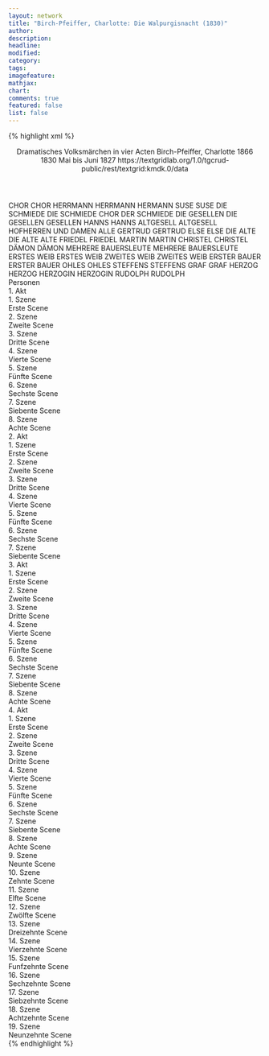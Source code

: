 ```yaml
---
layout: network
title: "Birch-Pfeiffer, Charlotte: Die Walpurgisnacht (1830)"
author:
description:
headline:
modified:
category:
tags:
imagefeature:
mathjax:
chart:
comments: true
featured: false
list: false
---
```

{% highlight xml %}
<?xml-model href="https://raw.githubusercontent.com/DLiNa/project/master/rules/lina.rnc"?><?xml-model href="https://raw.githubusercontent.com/DLiNa/project/master/rules/lina.sch"?>
<play xmlns="http://lina.digital">
  <header>
    <title>Die Walpurgisnacht</title>
    <subtitle>Dramatisches Volksmärchen in vier Acten</subtitle>
    <genretitle/>
    <author>Birch-Pfeiffer, Charlotte</author>
    <date type="print" when="1866">1866</date>
    <date type="premiere" when="1830">1830</date>
    <date type="written" when="1827">Mai bis Juni 1827</date>
    <source>https://textgridlab.org/1.0/tgcrud-public/rest/textgrid:kmdk.0/data</source>
  </header>
  <personae>
    <character>
      <name>CHOR</name>
      <alias xml:id="chor">
        <name>CHOR</name>
      </alias>
    </character>
    <character>
      <name>HERRMANN</name>
      <alias xml:id="herrmann">
        <name>HERRMANN</name>
      </alias>
      <alias xml:id="hermann">
        <name>HERMANN</name>
      </alias>
    </character>
    <character>
      <name>SUSE</name>
      <alias xml:id="suse">
        <name>SUSE</name>
      </alias>
    </character>
    <character>
      <name>DIE SCHMIEDE</name>
      <alias xml:id="die_schmiede">
        <name>DIE SCHMIEDE</name>
      </alias>
      <alias xml:id="chor_der_schmiede">
        <name>CHOR DER SCHMIEDE</name>
      </alias>
    </character>
    <character>
      <name>DIE GESELLEN</name>
      <alias xml:id="die_gesellen">
        <name>DIE GESELLEN</name>
      </alias>
      <alias xml:id="gesellen">
        <name>GESELLEN</name>
      </alias>
    </character>
    <character>
      <name>HANNS</name>
      <alias xml:id="hanns">
        <name>HANNS</name>
      </alias>
    </character>
    <character>
      <name>ALTGESELL</name>
      <alias xml:id="altgesell">
        <name>ALTGESELL</name>
      </alias>
    </character>
    <character>
      <name>HOFHERREN UND DAMEN</name>
      <alias xml:id="alle">
        <name>ALLE</name>
      </alias>
    </character>
    <character>
      <name>GERTRUD</name>
      <alias xml:id="gertrud">
        <name>GERTRUD</name>
      </alias>
    </character>
    <character>
      <name>ELSE</name>
      <alias xml:id="else">
        <name>ELSE</name>
      </alias>
    </character>
    <character>
      <name>DIE ALTE</name>
      <alias xml:id="die_alte">
        <name>DIE ALTE</name>
      </alias>
      <alias xml:id="alte">
        <name>ALTE</name>
      </alias>
    </character>
    <character>
      <name>FRIEDEL</name>
      <alias xml:id="friedel">
        <name>FRIEDEL</name>
      </alias>
    </character>
    <character>
      <name>MARTIN</name>
      <alias xml:id="martin">
        <name>MARTIN</name>
      </alias>
    </character>
    <character>
      <name>CHRISTEL</name>
      <alias xml:id="christel">
        <name>CHRISTEL</name>
      </alias>
    </character>
    <character>
      <name>DÄMON</name>
      <alias xml:id="dämon">
        <name>DÄMON</name>
      </alias>
    </character>
    <character>
      <name>MEHRERE BAUERSLEUTE</name>
      <alias xml:id="mehrere_bauersleute">
        <name>MEHRERE BAUERSLEUTE</name>
      </alias>
    </character>
    <character>
      <name>ERSTES WEIB</name>
      <alias xml:id="erstes_weib">
        <name>ERSTES WEIB</name>
      </alias>
    </character>
    <character>
      <name>ZWEITES WEIB</name>
      <alias xml:id="zweites_weib">
        <name>ZWEITES WEIB</name>
      </alias>
    </character>
    <character>
      <name>ERSTER BAUER</name>
      <alias xml:id="erster_bauer">
        <name>ERSTER BAUER</name>
      </alias>
    </character>
    <character>
      <name>OHLES</name>
      <alias xml:id="ohles">
        <name>OHLES</name>
      </alias>
    </character>
    <character>
      <name>STEFFENS</name>
      <alias xml:id="steffens">
        <name>STEFFENS</name>
      </alias>
    </character>
    <character>
      <name>GRAF</name>
      <alias xml:id="graf">
        <name>GRAF</name>
      </alias>
    </character>
    <character>
      <name>HERZOG</name>
      <alias xml:id="herzog">
        <name>HERZOG</name>
      </alias>
    </character>
    <character>
      <name>HERZOGIN</name>
      <alias xml:id="herzogin">
        <name>HERZOGIN</name>
      </alias>
    </character>
    <character>
      <name>RUDOLPH</name>
      <alias xml:id="rudolph">
        <name>RUDOLPH</name>
      </alias>
    </character>
  </personae>
  <text>
    <div>
      <head>Personen</head>
    </div>
    <div>
      <head>1. Akt</head>
      <div>
        <head>1. Szene</head>
        <div>
          <head>Erste Scene</head>
          <sp who="#hermann">
            <amount n="1" unit="speech_acts"/>
            <amount n="32" unit="words"/>
            <amount n="6" unit="lines"/>
            <amount n="173" unit="chars"/>
          </sp>
          <sp who="#herrmann">
            <amount n="1" unit="speech_acts"/>
            <amount n="31" unit="words"/>
            <amount n="6" unit="lines"/>
            <amount n="183" unit="chars"/>
          </sp>
          <sp who="#chor_der_schmiede">
            <amount n="2" unit="speech_acts"/>
            <amount n="13" unit="words"/>
            <amount n="2" unit="lines"/>
            <amount n="55" unit="chars"/>
          </sp>
        </div>
      </div>
      <div>
        <head>2. Szene</head>
        <div>
          <head>Zweite Scene</head>
          <sp who="#suse">
            <amount n="17" unit="speech_acts"/>
            <amount n="748" unit="words"/>
            <amount n="13" unit="lines"/>
            <amount n="4087" unit="chars"/>
          </sp>
          <sp who="#die_schmiede">
            <amount n="1" unit="speech_acts"/>
            <amount n="5" unit="words"/>
            <amount n="1" unit="lines"/>
            <amount n="31" unit="chars"/>
          </sp>
          <sp who="#die_gesellen #altgesell">
            <amount n="1" unit="speech_acts"/>
            <amount n="3" unit="words"/>
            <amount n="1" unit="lines"/>
            <amount n="17" unit="chars"/>
          </sp>
          <sp who="#herrmann">
            <amount n="7" unit="speech_acts"/>
            <amount n="131" unit="words"/>
            <amount n="3" unit="lines"/>
            <amount n="711" unit="chars"/>
          </sp>
          <sp who="#hanns">
            <amount n="12" unit="speech_acts"/>
            <amount n="149" unit="words"/>
            <amount n="10" unit="lines"/>
            <amount n="777" unit="chars"/>
          </sp>
          <sp who="#altgesell">
            <amount n="5" unit="speech_acts"/>
            <amount n="92" unit="words"/>
            <amount n="2" unit="lines"/>
            <amount n="544" unit="chars"/>
          </sp>
          <sp who="#gesellen #altgesell">
            <amount n="2" unit="speech_acts"/>
            <amount n="6" unit="words"/>
            <amount n="1" unit="lines"/>
            <amount n="38" unit="chars"/>
          </sp>
          <sp who="#suse #die_schmiede #die_gesellen #altgesell #herrmann #hanns">
            <amount n="1" unit="speech_acts"/>
            <amount n="1" unit="words"/>
            <amount n="1" unit="lines"/>
            <amount n="6" unit="chars"/>
          </sp>
          <sp who="#gertrud">
            <amount n="1" unit="speech_acts"/>
          </sp>
        </div>
      </div>
      <div>
        <head>3. Szene</head>
        <div>
          <head>Dritte Scene</head>
          <sp who="#gertrud">
            <amount n="3" unit="speech_acts"/>
            <amount n="23" unit="words"/>
            <amount n="3" unit="lines"/>
            <amount n="121" unit="chars"/>
          </sp>
          <sp who="#gesellen">
            <amount n="2" unit="speech_acts"/>
            <amount n="20" unit="words"/>
            <amount n="3" unit="lines"/>
            <amount n="136" unit="chars"/>
          </sp>
          <sp who="#suse">
            <amount n="1" unit="speech_acts"/>
            <amount n="38" unit="words"/>
            <amount n="200" unit="chars"/>
          </sp>
        </div>
      </div>
      <div>
        <head>4. Szene</head>
        <div>
          <head>Vierte Scene</head>
          <sp who="#hanns">
            <amount n="4" unit="speech_acts"/>
            <amount n="16" unit="words"/>
            <amount n="2" unit="lines"/>
            <amount n="77" unit="chars"/>
          </sp>
          <sp who="#suse">
            <amount n="8" unit="speech_acts"/>
            <amount n="652" unit="words"/>
            <amount n="3" unit="lines"/>
            <amount n="3554" unit="chars"/>
          </sp>
          <sp who="#herrmann">
            <amount n="3" unit="speech_acts"/>
            <amount n="55" unit="words"/>
            <amount n="2" unit="lines"/>
            <amount n="300" unit="chars"/>
          </sp>
          <sp who="#else">
            <amount n="2" unit="speech_acts"/>
            <amount n="13" unit="words"/>
            <amount n="2" unit="lines"/>
            <amount n="57" unit="chars"/>
          </sp>
        </div>
      </div>
      <div>
        <head>5. Szene</head>
        <div>
          <head>Fünfte Scene</head>
          <sp who="#else">
            <amount n="17" unit="speech_acts"/>
            <amount n="615" unit="words"/>
            <amount n="6" unit="lines"/>
            <amount n="3284" unit="chars"/>
          </sp>
          <sp who="#gertrud">
            <amount n="15" unit="speech_acts"/>
            <amount n="300" unit="words"/>
            <amount n="9" unit="lines"/>
            <amount n="1638" unit="chars"/>
          </sp>
          <sp who="#herrmann">
            <amount n="3" unit="speech_acts"/>
            <amount n="114" unit="words"/>
            <amount n="1" unit="lines"/>
            <amount n="628" unit="chars"/>
          </sp>
        </div>
      </div>
      <div>
        <head>6. Szene</head>
        <div>
          <head>Sechste Scene</head>
          <sp who="#else">
            <amount n="2" unit="speech_acts"/>
            <amount n="94" unit="words"/>
            <amount n="1" unit="lines"/>
            <amount n="484" unit="chars"/>
          </sp>
          <sp who="#suse">
            <amount n="1" unit="speech_acts"/>
            <amount n="7" unit="words"/>
            <amount n="1" unit="lines"/>
            <amount n="29" unit="chars"/>
          </sp>
        </div>
      </div>
      <div>
        <head>7. Szene</head>
        <div>
          <head>Siebente Scene</head>
          <sp who="#suse">
            <amount n="18" unit="speech_acts"/>
            <amount n="561" unit="words"/>
            <amount n="9" unit="lines"/>
            <amount n="2904" unit="chars"/>
          </sp>
          <sp who="#else">
            <amount n="18" unit="speech_acts"/>
            <amount n="220" unit="words"/>
            <amount n="15" unit="lines"/>
            <amount n="1183" unit="chars"/>
          </sp>
        </div>
      </div>
      <div>
        <head>8. Szene</head>
        <div>
          <head>Achte Scene</head>
          <sp who="#chor">
            <amount n="1" unit="speech_acts"/>
            <amount n="27" unit="words"/>
            <amount n="6" unit="lines"/>
            <amount n="156" unit="chars"/>
          </sp>
          <sp who="#gertrud">
            <amount n="7" unit="speech_acts"/>
            <amount n="174" unit="words"/>
            <amount n="25" unit="lines"/>
            <amount n="935" unit="chars"/>
          </sp>
          <sp who="#die_alte">
            <amount n="5" unit="speech_acts"/>
            <amount n="154" unit="words"/>
            <amount n="29" unit="lines"/>
            <amount n="830" unit="chars"/>
          </sp>
          <sp who="#alte">
            <amount n="2" unit="speech_acts"/>
            <amount n="59" unit="words"/>
            <amount n="7" unit="lines"/>
            <amount n="318" unit="chars"/>
          </sp>
        </div>
      </div>
    </div>
    <div>
      <head>2. Akt</head>
      <div>
        <head>1. Szene</head>
        <div>
          <head>Erste Scene</head>
          <sp who="#else">
            <amount n="14" unit="speech_acts"/>
            <amount n="256" unit="words"/>
            <amount n="8" unit="lines"/>
            <amount n="1334" unit="chars"/>
          </sp>
          <sp who="#suse">
            <amount n="10" unit="speech_acts"/>
            <amount n="252" unit="words"/>
            <amount n="6" unit="lines"/>
            <amount n="1388" unit="chars"/>
          </sp>
          <sp who="#friedel">
            <amount n="5" unit="speech_acts"/>
            <amount n="73" unit="words"/>
            <amount n="3" unit="lines"/>
            <amount n="415" unit="chars"/>
          </sp>
        </div>
      </div>
      <div>
        <head>2. Szene</head>
        <div>
          <head>Zweite Scene</head>
          <sp who="#else">
            <amount n="2" unit="speech_acts"/>
            <amount n="44" unit="words"/>
            <amount n="1" unit="lines"/>
            <amount n="242" unit="chars"/>
          </sp>
          <sp who="#suse">
            <amount n="12" unit="speech_acts"/>
            <amount n="260" unit="words"/>
            <amount n="8" unit="lines"/>
            <amount n="1336" unit="chars"/>
          </sp>
          <sp who="#martin">
            <amount n="11" unit="speech_acts"/>
            <amount n="412" unit="words"/>
            <amount n="5" unit="lines"/>
            <amount n="2324" unit="chars"/>
          </sp>
        </div>
      </div>
      <div>
        <head>3. Szene</head>
        <div>
          <head>Dritte Scene</head>
          <sp who="#else">
            <amount n="3" unit="speech_acts"/>
            <amount n="77" unit="words"/>
            <amount n="2" unit="lines"/>
            <amount n="414" unit="chars"/>
          </sp>
          <sp who="#suse">
            <amount n="3" unit="speech_acts"/>
            <amount n="135" unit="words"/>
            <amount n="1" unit="lines"/>
            <amount n="703" unit="chars"/>
          </sp>
        </div>
      </div>
      <div>
        <head>4. Szene</head>
        <div>
          <head>Vierte Scene</head>
        </div>
      </div>
      <div>
        <head>5. Szene</head>
        <div>
          <head>Fünfte Scene</head>
          <sp who="#christel">
            <amount n="6" unit="speech_acts"/>
            <amount n="149" unit="words"/>
            <amount n="3" unit="lines"/>
            <amount n="816" unit="chars"/>
          </sp>
          <sp who="#else">
            <amount n="5" unit="speech_acts"/>
            <amount n="79" unit="words"/>
            <amount n="3" unit="lines"/>
            <amount n="438" unit="chars"/>
          </sp>
          <sp who="#friedel">
            <amount n="2" unit="speech_acts"/>
            <amount n="34" unit="words"/>
            <amount n="1" unit="lines"/>
            <amount n="207" unit="chars"/>
          </sp>
        </div>
      </div>
      <div>
        <head>6. Szene</head>
        <div>
          <head>Sechste Scene</head>
          <sp who="#gertrud">
            <amount n="4" unit="speech_acts"/>
            <amount n="353" unit="words"/>
            <amount n="1" unit="lines"/>
            <amount n="1941" unit="chars"/>
          </sp>
          <sp who="#else">
            <amount n="3" unit="speech_acts"/>
            <amount n="57" unit="words"/>
            <amount n="7" unit="lines"/>
            <amount n="330" unit="chars"/>
          </sp>
        </div>
      </div>
      <div>
        <head>7. Szene</head>
        <div>
          <head>Siebente Scene</head>
          <sp who="#else">
            <amount n="14" unit="speech_acts"/>
            <amount n="283" unit="words"/>
            <amount n="7" unit="lines"/>
            <amount n="1536" unit="chars"/>
          </sp>
          <sp who="#gertrud">
            <amount n="15" unit="speech_acts"/>
            <amount n="299" unit="words"/>
            <amount n="11" unit="lines"/>
            <amount n="1697" unit="chars"/>
          </sp>
        </div>
      </div>
    </div>
    <div>
      <head>3. Akt</head>
      <div>
        <head>1. Szene</head>
        <div>
          <head>Erste Scene</head>
          <sp who="#else">
            <amount n="2" unit="speech_acts"/>
            <amount n="5" unit="words"/>
            <amount n="1" unit="lines"/>
            <amount n="25" unit="chars"/>
          </sp>
          <sp who="#dämon">
            <amount n="1" unit="speech_acts"/>
            <amount n="163" unit="words"/>
            <amount n="22" unit="lines"/>
            <amount n="948" unit="chars"/>
          </sp>
          <sp who="#mehrere_bauersleute">
            <amount n="1" unit="speech_acts"/>
          </sp>
        </div>
      </div>
      <div>
        <head>2. Szene</head>
        <div>
          <head>Zweite Scene</head>
          <sp who="#erstes_weib">
            <amount n="1" unit="speech_acts"/>
            <amount n="19" unit="words"/>
            <amount n="1" unit="lines"/>
            <amount n="95" unit="chars"/>
          </sp>
          <sp who="#zweites_weib">
            <amount n="4" unit="speech_acts"/>
            <amount n="105" unit="words"/>
            <amount n="1" unit="lines"/>
            <amount n="561" unit="chars"/>
          </sp>
          <sp who="#erster_bauer">
            <amount n="1" unit="speech_acts"/>
            <amount n="4" unit="words"/>
            <amount n="1" unit="lines"/>
            <amount n="19" unit="chars"/>
          </sp>
          <sp who="#else">
            <amount n="2" unit="speech_acts"/>
          </sp>
        </div>
      </div>
      <div>
        <head>3. Szene</head>
        <div>
          <head>Dritte Scene</head>
          <sp who="#else">
            <amount n="1" unit="speech_acts"/>
            <amount n="240" unit="words"/>
            <amount n="1249" unit="chars"/>
          </sp>
        </div>
      </div>
      <div>
        <head>4. Szene</head>
        <div>
          <head>Vierte Scene</head>
          <sp who="#else">
            <amount n="9" unit="speech_acts"/>
            <amount n="312" unit="words"/>
            <amount n="3" unit="lines"/>
            <amount n="1740" unit="chars"/>
          </sp>
          <sp who="#ohles">
            <amount n="4" unit="speech_acts"/>
            <amount n="56" unit="words"/>
            <amount n="3" unit="lines"/>
            <amount n="323" unit="chars"/>
          </sp>
          <sp who="#steffens">
            <amount n="6" unit="speech_acts"/>
            <amount n="126" unit="words"/>
            <amount n="3" unit="lines"/>
            <amount n="694" unit="chars"/>
          </sp>
        </div>
      </div>
      <div>
        <head>5. Szene</head>
        <div>
          <head>Fünfte Scene</head>
          <sp who="#graf">
            <amount n="5" unit="speech_acts"/>
            <amount n="155" unit="words"/>
            <amount n="834" unit="chars"/>
          </sp>
          <sp who="#steffens">
            <amount n="2" unit="speech_acts"/>
            <amount n="116" unit="words"/>
            <amount n="603" unit="chars"/>
          </sp>
          <sp who="#else">
            <amount n="2" unit="speech_acts"/>
            <amount n="152" unit="words"/>
            <amount n="1" unit="lines"/>
            <amount n="792" unit="chars"/>
          </sp>
        </div>
      </div>
      <div>
        <head>6. Szene</head>
        <div>
          <head>Sechste Scene</head>
          <sp who="#herzog">
            <amount n="2" unit="speech_acts"/>
            <amount n="296" unit="words"/>
            <amount n="1688" unit="chars"/>
          </sp>
          <sp who="#herzogin">
            <amount n="1" unit="speech_acts"/>
            <amount n="22" unit="words"/>
            <amount n="116" unit="chars"/>
          </sp>
          <sp who="#alle">
            <amount n="1" unit="speech_acts"/>
            <amount n="8" unit="words"/>
            <amount n="1" unit="lines"/>
            <amount n="41" unit="chars"/>
          </sp>
        </div>
      </div>
      <div>
        <head>7. Szene</head>
        <div>
          <head>Siebente Scene</head>
          <sp who="#herzog">
            <amount n="2" unit="speech_acts"/>
            <amount n="40" unit="words"/>
            <amount n="243" unit="chars"/>
          </sp>
          <sp who="#graf">
            <amount n="3" unit="speech_acts"/>
            <amount n="316" unit="words"/>
            <amount n="1716" unit="chars"/>
          </sp>
          <sp who="#herzogin">
            <amount n="3" unit="speech_acts"/>
            <amount n="47" unit="words"/>
            <amount n="2" unit="lines"/>
            <amount n="269" unit="chars"/>
          </sp>
        </div>
      </div>
      <div>
        <head>8. Szene</head>
        <div>
          <head>Achte Scene</head>
          <sp who="#graf">
            <amount n="1" unit="speech_acts"/>
            <amount n="21" unit="words"/>
            <amount n="111" unit="chars"/>
          </sp>
          <sp who="#else">
            <amount n="8" unit="speech_acts"/>
            <amount n="473" unit="words"/>
            <amount n="1" unit="lines"/>
            <amount n="2482" unit="chars"/>
          </sp>
          <sp who="#herzogin">
            <amount n="3" unit="speech_acts"/>
            <amount n="24" unit="words"/>
            <amount n="3" unit="lines"/>
            <amount n="126" unit="chars"/>
          </sp>
          <sp who="#herzog">
            <amount n="6" unit="speech_acts"/>
            <amount n="252" unit="words"/>
            <amount n="2" unit="lines"/>
            <amount n="1415" unit="chars"/>
          </sp>
        </div>
      </div>
    </div>
    <div>
      <head>4. Akt</head>
      <div>
        <head>1. Szene</head>
        <div>
          <head>Erste Scene</head>
          <sp who="#else">
            <amount n="1" unit="speech_acts"/>
            <amount n="154" unit="words"/>
            <amount n="772" unit="chars"/>
          </sp>
        </div>
      </div>
      <div>
        <head>2. Szene</head>
        <div>
          <head>Zweite Scene</head>
          <sp who="#christel">
            <amount n="12" unit="speech_acts"/>
            <amount n="386" unit="words"/>
            <amount n="5" unit="lines"/>
            <amount n="2052" unit="chars"/>
          </sp>
          <sp who="#else">
            <amount n="11" unit="speech_acts"/>
            <amount n="202" unit="words"/>
            <amount n="8" unit="lines"/>
            <amount n="1117" unit="chars"/>
          </sp>
        </div>
      </div>
      <div>
        <head>3. Szene</head>
        <div>
          <head>Dritte Scene</head>
          <sp who="#suse">
            <amount n="1" unit="speech_acts"/>
            <amount n="484" unit="words"/>
            <amount n="1" unit="lines"/>
            <amount n="2404" unit="chars"/>
          </sp>
        </div>
      </div>
      <div>
        <head>4. Szene</head>
        <div>
          <head>Vierte Scene</head>
          <sp who="#suse">
            <amount n="7" unit="speech_acts"/>
            <amount n="535" unit="words"/>
            <amount n="2854" unit="chars"/>
          </sp>
        </div>
      </div>
      <div>
        <head>5. Szene</head>
        <div>
          <head>Fünfte Scene</head>
          <sp who="#suse">
            <amount n="1" unit="speech_acts"/>
            <amount n="58" unit="words"/>
            <amount n="296" unit="chars"/>
          </sp>
        </div>
      </div>
      <div>
        <head>6. Szene</head>
        <div>
          <head>Sechste Scene</head>
          <sp who="#rudolph">
            <amount n="5" unit="speech_acts"/>
            <amount n="418" unit="words"/>
            <amount n="2230" unit="chars"/>
          </sp>
          <sp who="#suse">
            <amount n="5" unit="speech_acts"/>
            <amount n="450" unit="words"/>
            <amount n="1" unit="lines"/>
            <amount n="2346" unit="chars"/>
          </sp>
        </div>
      </div>
      <div>
        <head>7. Szene</head>
        <div>
          <head>Siebente Scene</head>
          <sp who="#friedel">
            <amount n="6" unit="speech_acts"/>
            <amount n="202" unit="words"/>
            <amount n="3" unit="lines"/>
            <amount n="1030" unit="chars"/>
          </sp>
          <sp who="#rudolph">
            <amount n="5" unit="speech_acts"/>
            <amount n="39" unit="words"/>
            <amount n="2" unit="lines"/>
            <amount n="228" unit="chars"/>
          </sp>
          <sp who="#suse">
            <amount n="1" unit="speech_acts"/>
            <amount n="7" unit="words"/>
            <amount n="1" unit="lines"/>
            <amount n="35" unit="chars"/>
          </sp>
        </div>
      </div>
      <div>
        <head>8. Szene</head>
        <div>
          <head>Achte Scene</head>
          <sp who="#rudolph">
            <amount n="9" unit="speech_acts"/>
            <amount n="520" unit="words"/>
            <amount n="6" unit="lines"/>
            <amount n="2996" unit="chars"/>
          </sp>
          <sp who="#friedel">
            <amount n="2" unit="speech_acts"/>
            <amount n="12" unit="words"/>
            <amount n="2" unit="lines"/>
            <amount n="64" unit="chars"/>
          </sp>
          <sp who="#suse">
            <amount n="1" unit="speech_acts"/>
            <amount n="2" unit="words"/>
            <amount n="1" unit="lines"/>
            <amount n="15" unit="chars"/>
          </sp>
        </div>
      </div>
      <div>
        <head>9. Szene</head>
        <div>
          <head>Neunte Scene</head>
          <sp who="#suse">
            <amount n="1" unit="speech_acts"/>
            <amount n="73" unit="words"/>
            <amount n="414" unit="chars"/>
          </sp>
        </div>
      </div>
      <div>
        <head>10. Szene</head>
        <div>
          <head>Zehnte Scene</head>
          <sp who="#suse">
            <amount n="1" unit="speech_acts"/>
            <amount n="320" unit="words"/>
            <amount n="1708" unit="chars"/>
          </sp>
        </div>
      </div>
      <div>
        <head>11. Szene</head>
        <div>
          <head>Elfte Scene</head>
          <sp who="#hanns">
            <amount n="11" unit="speech_acts"/>
            <amount n="306" unit="words"/>
            <amount n="6" unit="lines"/>
            <amount n="1544" unit="chars"/>
          </sp>
          <sp who="#suse">
            <amount n="11" unit="speech_acts"/>
            <amount n="248" unit="words"/>
            <amount n="6" unit="lines"/>
            <amount n="1303" unit="chars"/>
          </sp>
        </div>
      </div>
      <div>
        <head>12. Szene</head>
        <div>
          <head>Zwölfte Scene</head>
          <sp who="#suse">
            <amount n="1" unit="speech_acts"/>
            <amount n="32" unit="words"/>
            <amount n="172" unit="chars"/>
          </sp>
          <sp who="#hanns">
            <amount n="1" unit="speech_acts"/>
            <amount n="76" unit="words"/>
            <amount n="397" unit="chars"/>
          </sp>
        </div>
      </div>
      <div>
        <head>13. Szene</head>
        <div>
          <head>Dreizehnte Scene</head>
          <sp who="#suse">
            <amount n="8" unit="speech_acts"/>
            <amount n="267" unit="words"/>
            <amount n="6" unit="lines"/>
            <amount n="1416" unit="chars"/>
          </sp>
          <sp who="#hanns">
            <amount n="7" unit="speech_acts"/>
            <amount n="47" unit="words"/>
            <amount n="7" unit="lines"/>
            <amount n="234" unit="chars"/>
          </sp>
        </div>
      </div>
      <div>
        <head>14. Szene</head>
        <div>
          <head>Vierzehnte Scene</head>
          <sp who="#else">
            <amount n="1" unit="speech_acts"/>
            <amount n="97" unit="words"/>
            <amount n="534" unit="chars"/>
          </sp>
        </div>
      </div>
      <div>
        <head>15. Szene</head>
        <div>
          <head>Funfzehnte Scene</head>
          <sp who="#rudolph">
            <amount n="1" unit="speech_acts"/>
            <amount n="62" unit="words"/>
            <amount n="342" unit="chars"/>
          </sp>
        </div>
      </div>
      <div>
        <head>16. Szene</head>
        <div>
          <head>Sechzehnte Scene</head>
          <sp who="#else">
            <amount n="5" unit="speech_acts"/>
            <amount n="202" unit="words"/>
            <amount n="3" unit="lines"/>
            <amount n="1085" unit="chars"/>
          </sp>
          <sp who="#rudolph">
            <amount n="4" unit="speech_acts"/>
            <amount n="60" unit="words"/>
            <amount n="2" unit="lines"/>
            <amount n="311" unit="chars"/>
          </sp>
        </div>
      </div>
      <div>
        <head>17. Szene</head>
        <div>
          <head>Siebzehnte Scene</head>
          <sp who="#friedel">
            <amount n="4" unit="speech_acts"/>
            <amount n="55" unit="words"/>
            <amount n="3" unit="lines"/>
            <amount n="289" unit="chars"/>
          </sp>
          <sp who="#else">
            <amount n="3" unit="speech_acts"/>
            <amount n="54" unit="words"/>
            <amount n="1" unit="lines"/>
            <amount n="293" unit="chars"/>
          </sp>
          <sp who="#rudolph">
            <amount n="1" unit="speech_acts"/>
            <amount n="10" unit="words"/>
            <amount n="1" unit="lines"/>
            <amount n="58" unit="chars"/>
          </sp>
        </div>
      </div>
      <div>
        <head>18. Szene</head>
        <div>
          <head>Achtzehnte Scene</head>
          <sp who="#rudolph">
            <amount n="2" unit="speech_acts"/>
            <amount n="13" unit="words"/>
            <amount n="2" unit="lines"/>
            <amount n="68" unit="chars"/>
          </sp>
          <sp who="#else">
            <amount n="2" unit="speech_acts"/>
            <amount n="21" unit="words"/>
            <amount n="147" unit="chars"/>
          </sp>
          <sp who="#gertrud">
            <amount n="2" unit="speech_acts"/>
            <amount n="83" unit="words"/>
            <amount n="1" unit="lines"/>
            <amount n="426" unit="chars"/>
          </sp>
        </div>
      </div>
      <div>
        <head>19. Szene</head>
        <div>
          <head>Neunzehnte Scene</head>
          <sp who="#die_alte">
            <amount n="1" unit="speech_acts"/>
            <amount n="17" unit="words"/>
            <amount n="2" unit="lines"/>
            <amount n="91" unit="chars"/>
          </sp>
          <sp who="#rudolph">
            <amount n="1" unit="speech_acts"/>
            <amount n="7" unit="words"/>
            <amount n="1" unit="lines"/>
            <amount n="36" unit="chars"/>
          </sp>
          <sp who="#else">
            <amount n="1" unit="speech_acts"/>
            <amount n="5" unit="words"/>
            <amount n="1" unit="lines"/>
            <amount n="23" unit="chars"/>
          </sp>
        </div>
      </div>
    </div>
  </text>
</play>
{% endhighlight %}